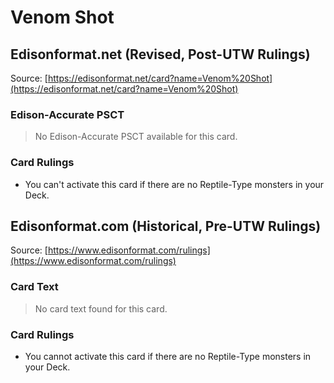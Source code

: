 # Venom Shot

## Edisonformat.net (Revised, Post-UTW Rulings)

Source: [https://edisonformat.net/card?name=Venom%20Shot](https://edisonformat.net/card?name=Venom%20Shot)

### Edison-Accurate PSCT

> No Edison-Accurate PSCT available for this card.

### Card Rulings

*   You can't activate this card if there are no Reptile-Type monsters in your Deck.


## Edisonformat.com (Historical, Pre-UTW Rulings)

Source: [https://www.edisonformat.com/rulings](https://www.edisonformat.com/rulings)

### Card Text

> No card text found for this card.

### Card Rulings

*   You cannot activate this card if there are no Reptile-Type monsters in your Deck.


